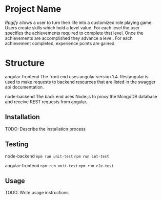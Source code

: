 # Project Name

*Rpgify* allows a user to turn their life into a customized role playing game.
Users create skills which hold a level value.
For each level the user specifies the achievements required to complete that level.
Once the achievements are accomplished they advance a level.
For each achievement completed, experience points are gained.

# Structure

angular-frontend
The front end uses angular version 1.4.
Restangular is used to make requests to backend resources that are
listed in the swagger api documentation.

node-backend
The back end uses Node.js to proxy the MongoDB database and receive
REST requests from angular.

## Installation

TODO: Describe the installation process

## Testing

node-backend
`npm run unit-test`
`npm run int-test`

angular-frontend
`npm run unit-test`
`npm run e2e-test`

## Usage

TODO: Write usage instructions
